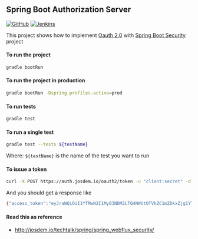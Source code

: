 Spring Boot Authorization Server
----------------------------

[![GitHub](https://github.com/josdem/spring-boot-authorization-server/actions/workflows/main.yml/badge.svg)](https://github.com/josdem/spring-boot-authorization-server/actions)
[![Jenkins](https://ci.josdem.io/job/spring-boot-authorization-server/badge/icon)](https://ci.josdem.io/job/spring-boot-authentication-server/)

This project shows how to implement [Oauth 2.0](https://oauth.net/2/) with [Spring Boot Security](https://docs.spring.io/spring-security/reference/index.html) project

#### To run the project
```bash
gradle bootRun
```

#### To run the project in production
```bash
gradle bootRun -Dspring.profiles.active=prod
```

#### To run tests
```bash
gradle test
```

#### To run a single test
```bash
gradle test --tests ${testName}
```

Where: `${testName}` is the name of the test you want to run

#### To issue a token
```bash
curl -X POST https://auth.josdem.io/oauth2/token -u "client:secret" -d "grant_type=client_credentials" -d "scope=write"
```

And you should get a response like

```bash
{"access_token":"eyJraWQiOiI1YTMwN2I1My03NDM2LTQ4NWUtOTVkZC1mZDkxZjg1YTZmNDkiLCJhbGciOiJSUzI1NiJ9.eyJzdWIiOiJjbGllbnQiLCJhdWQiOiJjbGllbnQiLCJuYmYiOjE2OTM2MDA1MDUsInNjb3BlIjpbIndyaXRlIl0sImlzcyI6Imh0dHA6Ly9sb2NhbGhvc3Q6OTAwMC8iLCJleHAiOjE2OTM2MDA4MDUsImlhdCI6MTY5MzYwMDUwNX0.UsEfCzgaFaix2vxcw4sqobs2ChkvCI-DP1vP7t9uHQXEEhgyhOm6gWEci6PdZa0yoqUW6Yg25YZ03m5rzcolL6CADWSP2tJ4WvPNU4wvRosNTKU94j3Scbbp1M8SBpFQsOdxApMN7W11EULeafIBad_XiuQvrEJHbxowdyDimVSPZQwlh1mamszuU3hVBnhJF_0YceBDtttSfkIvreqq6d7BuPVCJWOjdHwXTGRpi5V8AUqzoJIiAR8-3Z4SrxKJUah5GOgOm4OqZyTO31paE50wphKPq9VT0_cWRM36B7cve6_hXG5qhEaYLu3G-vzk-mBQgECkk-YqEEy_dCmi5Q","scope":"write","token_type":"Bearer","expires_in":299}
```

#### Read this as reference

* http://josdem.io/techtalk/spring/spring_webflux_security/

